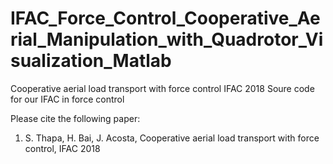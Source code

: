 # IFAC_Force_Control_Cooperative_Aerial_Manipulation_with_Quadrotor_Visualization_Matlab
Cooperative aerial load transport with force control IFAC 2018
Soure code for our IFAC in force control

Please cite the following paper: 
1. S. Thapa, H. Bai, J. Acosta, Cooperative aerial load transport with force control, IFAC 2018
